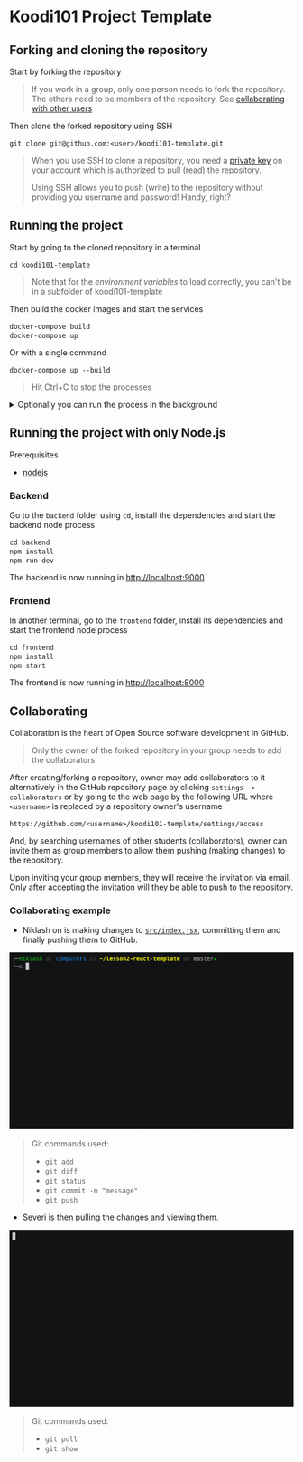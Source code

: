 # Koodi101 Project Template

## Forking and cloning the repository

Start by forking the repository

> If you work in a group, only one person needs to fork the repository.
> The others need to be members of the repository. See [collaborating with other users](#collaborating)

Then clone the forked repository using SSH

    git clone git@github.com:<user>/koodi101-template.git

> When you use SSH to clone a repository, you need a [private key](https://help.github.com/en/github/authenticating-to-github/generating-a-new-ssh-key-and-adding-it-to-the-ssh-agent) on your account which is authorized to pull (read) the repository.
>
> Using SSH allows you to push (write) to the repository without providing you username and password! Handy, right?

## Running the project

Start by going to the cloned repository in a terminal

    cd koodi101-template

> Note that for the _environment variables_ to load correctly, you can't be in a subfolder of koodi101-template

Then build the docker images and start the services

    docker-compose build
    docker-compose up

Or with a single command

    docker-compose up --build

> Hit Ctrl+C to stop the processes

<details>
<summary> Optionally you can run the process in the background </summary>
<br>

Add `-d` to the docker-compose commands.

    docker-compose build
    docker-compose up -d

Or with a single command

    docker-compose up --build -d

> `-d` comes from the word _detached_

To see if the project is running

    docker-compose ps

To stop the running background processes and remove the built images

    docker-compose down --rmi all --remove-orphans

> If the processes are not running `docker-compose down` also removes the _containers_ and images

If you don't want to remove the images, you can just run

    docker-compose down

</details>

## Running the project with only Node.js

Prerequisites

- [nodejs](http://nodejs.org)

### Backend

Go to the `backend` folder using `cd`, install the dependencies and start the backend node process

    cd backend
    npm install
    npm run dev

The backend is now running in [http://localhost:9000](http://localhost:9000/api/greeting)

### Frontend

In another terminal, go to the `frontend` folder, install its dependencies and start the frontend node process

    cd frontend
    npm install
    npm start

The frontend is now running in [http://localhost:8000](http://localhost:8000)

## Collaborating

Collaboration is the heart of Open Source software development in GitHub.

> Only the owner of the forked repository in your group needs to add the collaborators

After creating/forking a repository, owner may add collaborators to it alternatively in the GitHub repository page by clicking `settings -> collaborators` or by going to the web page by the following URL where `<username>` is replaced by a repository owner's username

    https://github.com/<username>/koodi101-template/settings/access

And, by searching usernames of other students (collaborators), owner can invite them as group members to allow them pushing (making changes) to the repository.

Upon inviting your group members, they will receive the invitation via email. Only after accepting the invitation will they be able to push to the repository.

### Collaborating example

- Niklash on is making changes to [`src/index.jsx`](src/index.jsx), committing them and finally pushing them to GitHub.

![computer1](computer1.gif)

> Git commands used:
>
> - `git add`
> - `git diff`
> - `git status`
> - `git commit -m "message"`
> - `git push`

- Severi is then pulling the changes and viewing them.

![computer1](computer2.gif)

> Git commands used:
>
> - `git pull`
> - `git show`
